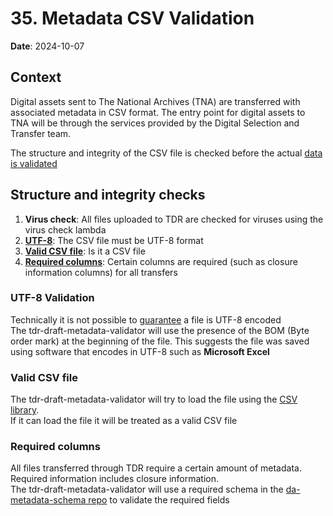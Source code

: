 # 35. Metadata CSV Validation

**Date**: 2024-10-07

## Context

Digital assets sent to The National Archives (TNA) are transferred with associated metadata in CSV format. The entry point for digital assets to TNA will be through the services provided by the Digital Selection and Transfer team.

The structure and integrity of the CSV file is checked before the actual [data is validated](0034-metadata-validation.md) 

## Structure and integrity checks

1. **Virus check**: All files uploaded to TDR are checked for viruses using the virus check lambda
2. **[UTF-8](utf-8-validation)**: The CSV file must be UTF-8 format
3. **[Valid CSV file](valid-csv-file)**: Is it a CSV file
4. **[Required columns](required-columns)**: Certain columns are required (such as closure information columns) for all transfers

### UTF-8 Validation 

Technically it is not possible to [guarantee](https://www.quora.com/How-do-you-make-sure-a-file-is-UTF-8-encoded#:~:text=Technically%20you%20can't.,supplier%20how%20she%20encoded%20it) a file is UTF-8 encoded  
The tdr-draft-metadata-validator will use the presence of the BOM (Byte order mark) at the beginning of the file. This suggests the file was saved using software that encodes in UTF-8 such as **Microsoft Excel** 

### Valid CSV file

The tdr-draft-metadata-validator will try to load the file using the [CSV library](https://github.com/tototoshi/scala-csv).  
If it can load the file it will be treated as a valid CSV file

### Required columns

All files transferred through TDR require a certain amount of metadata. Required information includes closure information.  
The tdr-draft-metadata-validator will use a required schema in the [da-metadata-schema repo](https://github.com/nationalarchives/da-metadata-schema/tree/main/metadata-schema) to validate the required fields
